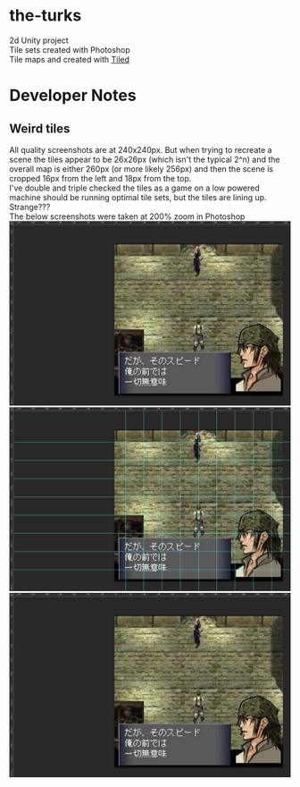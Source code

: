 # the-turks
2d Unity project \
Tile sets created with Photoshop \
Tile maps and created with [Tiled](https://www.mapeditor.org/)

# Developer Notes

## Weird tiles
All quality screenshots are at 240x240px. But when trying to recreate a scene the tiles appear to be 26x26px (which isn't the typical 2^n) and the overall map is either 260px (or more likely 256px) and then the scene is cropped 16px from the left and 18px from the top. 
\
I've double and triple checked the tiles as a game on a low powered machine should be running optimal tile sets, but the tiles are lining up. Strange???
\
The below screenshots were taken at 200% zoom in Photoshop
![no-grid screenshot](https://github.com/john-lay/the-turks/raw/develop/screenshots/no-grid.png)
![grid screenshot](https://github.com/john-lay/the-turks/raw/develop/screenshots/grid.png)
![animated grid screenshot](https://github.com/john-lay/the-turks/raw/develop/screenshots/animated-grid.gif)
